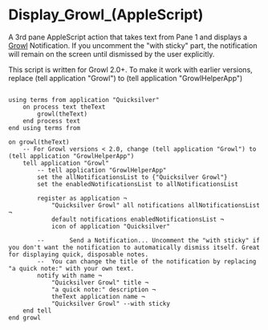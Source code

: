 # Display\_Growl\_(AppleScript)

A 3rd pane AppleScript action that takes text from Pane 1 and displays a [Growl](http://growl.info/) Notification. If you uncomment the "with sticky" part, the notification will remain on the screen until dismissed by the user explicitly.

This script is written for Growl 2.0+. To make it work with earlier versions, replace (tell application "Growl") to (tell application "GrowlHelperApp")

```applescript

using terms from application "Quicksilver"
    on process text theText
        growl(theText)
    end process text
end using terms from

on growl(theText)
    -- For Growl versions < 2.0, change (tell application "Growl") to (tell application "GrowlHelperApp")
    tell application "Growl"
        -- tell application "GrowlHelperApp"
        set the allNotificationsList to {"Quicksilver Growl"}
        set the enabledNotificationsList to allNotificationsList

        register as application ¬
            "Quicksilver Growl" all notifications allNotificationsList ¬
            default notifications enabledNotificationsList ¬
            icon of application "Quicksilver"

        --       Send a Notification... Uncomment the "with sticky" if you don't want the notification to automatically dismiss itself. Great for displaying quick, disposable notes.
        --  You can change the title of the notification by replacing "a quick note:" with your own text.
        notify with name ¬
            "Quicksilver Growl" title ¬
            "a quick note:" description ¬
            theText application name ¬
            "Quicksilver Growl" --with sticky
    end tell
end growl
```

